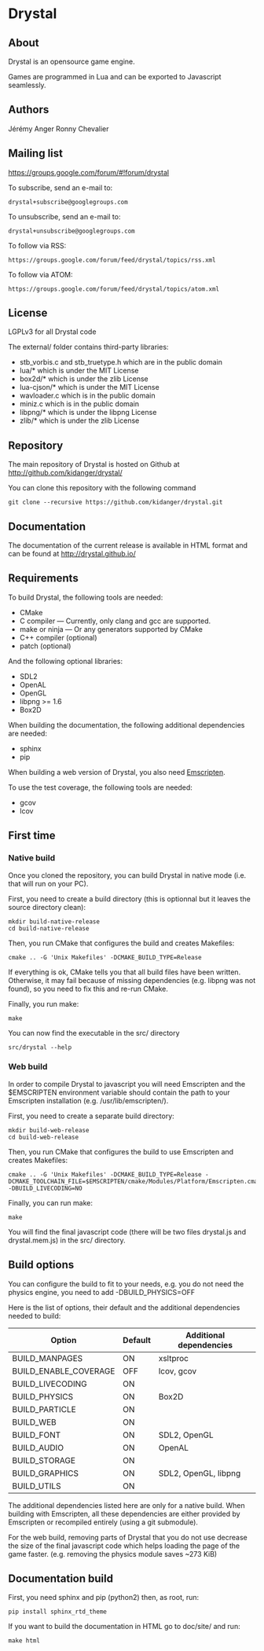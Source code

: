 Drystal
=======

About
-----

Drystal is an opensource game engine.

Games are programmed in Lua and can be exported to Javascript seamlessly.

Authors
-------

Jérémy Anger
Ronny Chevalier

Mailing list
------------

https://groups.google.com/forum/#!forum/drystal

To subscribe, send an e-mail to:

    drystal+subscribe@googlegroups.com

To unsubscribe, send an e-mail to:

    drystal+unsubscribe@googlegroups.com

To follow via RSS:

    https://groups.google.com/forum/feed/drystal/topics/rss.xml

To follow via ATOM:

    https://groups.google.com/forum/feed/drystal/topics/atom.xml

License
-------

LGPLv3 for all Drystal code

The external/ folder contains third-party libraries:

- stb\_vorbis.c and stb\_truetype.h which are in the public domain
- lua/\* which is under the MIT License
- box2d/* which is under the zlib License
- lua-cjson/\* which is under the MIT License
- wavloader.c which is in the public domain
- miniz.c which is in the public domain
- libpng/\* which is under the libpng License
- zlib/\* which is under the zlib License

Repository
----------

The main repository of Drystal is hosted on Github at http://github.com/kidanger/drystal/

You can clone this repository with the following command

    git clone --recursive https://github.com/kidanger/drystal.git

Documentation
-------------

The documentation of the current release is available in HTML format and can be found at http://drystal.github.io/

Requirements
------------

To build Drystal, the following tools are needed:

- CMake
- C compiler — Currently, only clang and gcc are supported.
- make or ninja — Or any generators supported by CMake
- C++ compiler (optional)
- patch (optional)

And the following optional libraries:

- SDL2
- OpenAL
- OpenGL
- libpng >= 1.6
- Box2D

When building the documentation, the following additional dependencies are needed:

- sphinx
- pip

When building a web version of Drystal, you also need [Emscripten](kripken.github.io/emscripten-site/).

To use the test coverage, the following tools are needed:

- gcov
- lcov

First time
----------

### Native build

Once you cloned the repository, you can build Drystal in native mode (i.e.
that will run on your PC).

First, you need to create a build directory (this is optionnal but it leaves
the source directory clean):

    mkdir build-native-release
    cd build-native-release

Then, you run CMake that configures the build and creates Makefiles:

    cmake .. -G 'Unix Makefiles' -DCMAKE_BUILD_TYPE=Release

If everything is ok, CMake tells you that all build files have been written.
Otherwise, it may fail because of missing dependencies (e.g. libpng was not
found), so you need to fix this and re-run CMake.

Finally, you run make:

    make

You can now find the executable in the src/ directory

    src/drystal --help

### Web build

In order to compile Drystal to javascript you will need Emscripten and the
$EMSCRIPTEN environment variable should contain the path to your Emscripten
installation (e.g. /usr/lib/emscripten/).

First, you need to create a separate build directory:

    mkdir build-web-release
    cd build-web-release

Then, you run CMake that configures the build to use Emscripten and creates Makefiles:

    cmake .. -G 'Unix Makefiles' -DCMAKE_BUILD_TYPE=Release -DCMAKE_TOOLCHAIN_FILE=$EMSCRIPTEN/cmake/Modules/Platform/Emscripten.cmake -DBUILD_LIVECODING=NO

Finally, you can run make:

    make

You will find the final javascript code (there will be two files drystal.js
and drystal.mem.js) in the src/ directory.

Build options
-------------

You can configure the build to fit to your needs, e.g. you do not need
the physics engine, you need to add -DBUILD_PHYSICS=OFF

Here is the list of options, their default and the additional dependencies needed to build:

Option                | Default | Additional dependencies
----------------------|---------|------------------------
BUILD_MANPAGES        | ON      | xsltproc
BUILD_ENABLE_COVERAGE | OFF     | lcov, gcov
BUILD_LIVECODING      | ON      |
BUILD_PHYSICS         | ON      | Box2D
BUILD_PARTICLE        | ON      |
BUILD_WEB             | ON      |
BUILD_FONT            | ON      | SDL2, OpenGL
BUILD_AUDIO           | ON      | OpenAL
BUILD_STORAGE         | ON      |
BUILD_GRAPHICS        | ON      | SDL2, OpenGL, libpng
BUILD_UTILS           | ON      |

The additional dependencies listed here are only for a native build. When
building with Emscripten, all these dependencies are either provided
by Emscripten or recompiled entirely (using a git submodule).

For the web build, removing parts of Drystal that you do not use decrease
the size of the final javascript code which helps loading the page of the
game faster. (e.g. removing the physics module saves ~273 KiB)

Documentation build
-------------------

First, you need sphinx and pip (python2) then, as root, run:

    pip install sphinx_rtd_theme

If you want to build the documentation in HTML go to doc/site/ and run:

    make html
